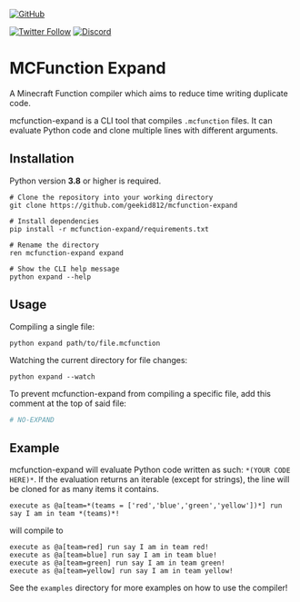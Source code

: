 [![GitHub](https://img.shields.io/github/license/geekid812/mcfunction-expand?style=for-the-badge)](https://github.com/geekid812/mcfunction-expand)

[![Twitter Follow](https://img.shields.io/twitter/follow/geekid812?style=social)](https://twitter.com/geekid812)
[![Discord](https://img.shields.io/discord/760194844001304616?logo=discord&style=social)](https://discord.gg/mHnjK8K)

# MCFunction Expand
A Minecraft Function compiler which aims to reduce time writing duplicate code.

mcfunction-expand is a CLI tool that compiles `.mcfunction` files. It can evaluate Python code and clone multiple lines with different arguments.

## Installation
Python version **3.8** or higher is required.
```
# Clone the repository into your working directory
git clone https://github.com/geekid812/mcfunction-expand

# Install dependencies
pip install -r mcfunction-expand/requirements.txt

# Rename the directory
ren mcfunction-expand expand

# Show the CLI help message
python expand --help
```

## Usage
Compiling a single file:
```
python expand path/to/file.mcfunction
```
Watching the current directory for file changes:
```
python expand --watch
```
To prevent mcfunction-expand from compiling a specific file, add this comment at the top of said file:
```py
# NO-EXPAND
```

## Example
mcfunction-expand will evaluate Python code written as such: `*(YOUR CODE HERE)*`.
If the evaluation returns an iterable (except for strings), the line will be cloned for as many items it contains.

```
execute as @a[team=*(teams = ['red','blue','green','yellow'])*] run say I am in team *(teams)*!
```
will compile to
```mcfunction
execute as @a[team=red] run say I am in team red!
execute as @a[team=blue] run say I am in team blue!
execute as @a[team=green] run say I am in team green!
execute as @a[team=yellow] run say I am in team yellow!
```

See the `examples` directory for more examples on how to use the compiler!